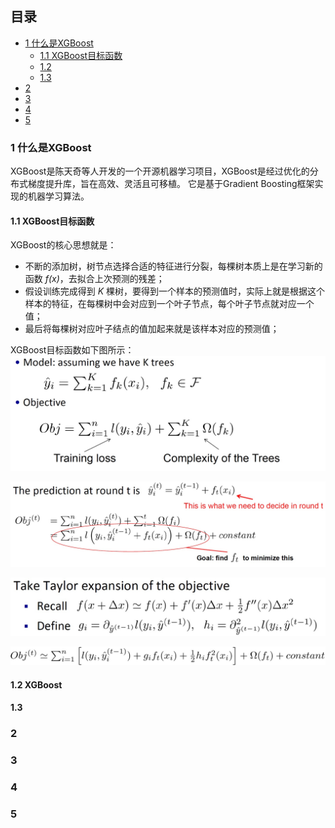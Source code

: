 ## 目录

- [1 什么是XGBoost](#1)
   - [1.1 XGBoost目标函数](#1.1)
   - [1.2 ](#1.2)
   - [1.3 ](#1.3)
- [2 ](#2)
- [3 ](#3)
- [4 ](#4)
- [5](#5)
### <span id="1">1 什么是XGBoost</sapn>
XGBoost是陈天奇等人开发的一个开源机器学习项目，XGBoost是经过优化的分布式梯度提升库，旨在高效、灵活且可移植。
它是基于Gradient Boosting框架实现的机器学习算法。

#### <span id="1.1">1.1 XGBoost目标函数</sapn>
XGBoost的核心思想就是：
- 不断的添加树，树节点选择合适的特征进行分裂，每棵树本质上是在学习新的函数 *f(x)*，去拟合上次预测的残差；
- 假设训练完成得到 *K* 棵树，要得到一个样本的预测值时，实际上就是根据这个样本的特征，在每棵树中会对应到一个叶子节点，每个叶子节点就对应一个值；
- 最后将每棵树对应叶子结点的值加起来就是该样本对应的预测值；  
  
XGBoost目标函数如下图所示：  
![objective](https://github.com/wyj925458224/Machine-Learning/blob/master/XGBoost/objective.jpg)


![round_t](https://github.com/wyj925458224/Machine-Learning/blob/master/XGBoost/round_t.jpg)

![taylor_expansion](https://github.com/wyj925458224/Machine-Learning/blob/master/XGBoost/taylor_expansion.jpg)

![objective_taylor_expansion](https://github.com/wyj925458224/Machine-Learning/blob/master/XGBoost/objective_taylor_expansion.jpg)

#### <span id="1.2">1.2 XGBoost</sapn>

#### <span id="1.3">1.3 </sapn>

### <span id="2">2 </sapn>

### <span id="3">3 </sapn>

### <span id="4">4 </sapn>

### <span id="5">5 </sapn>
